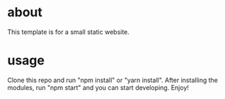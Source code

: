 # about
This template is for a small static website.

# usage
Clone this repo and run "npm install" or "yarn install". After installing the modules, run "npm start" and you can start developing. Enjoy!